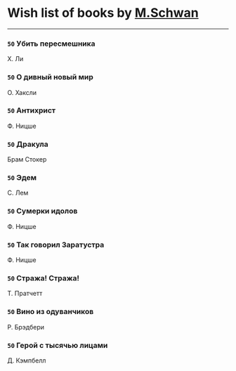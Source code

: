 # Wish list of books by [M.Schwan ](https://vk.com/dasdog)
---

### `50` Убить пересмешника
Х. Ли

### `50` О дивный новый мир
О. Хаксли

### `50` Антихрист
Ф. Ницше

### `50` Дракула
Брам Стокер

### `50` Эдем
С. Лем

### `50` Сумерки идолов
Ф. Ницше

### `50` Так говорил Заратустра
Ф. Ницше

### `50` Стража! Стража!
Т. Пратчетт

### `50` Вино из одуванчиков
Р. Брэдбери

### `50` Герой с тысячью лицами
Д. Кэмпбелл

